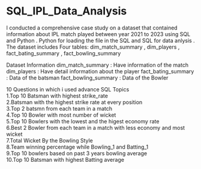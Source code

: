 # SQL_IPL_Data_Analysis

I conducted a comprehensive case study on a dataset that contained information about IPL match played between year 2021 to 2023 using SQL and Python . Python for loading the file in the SQL and SQL for data anlysis . The dataset includes Four tables: dim_match_summary , dim_players , fact_bating_summary , fact_bowling_summary

Dataset Information
 dim_match_summary  : Have information of the match 
 dim_players : Have detail information about the player
 fact_bating_summary : Data of the batsman 
 fact_bowling_summary : Data of the Bowler


10 Questions in which i used advance SQL Topics
 <br>1.Top 10 Batsman with highest strike_rate
 <br>2.Batsman with the highest strike rate at every position
 <br>3.Top 2 batsmn from each team in a match
 <br>4.Top 10 Bowler with most number of wicket
 <br>5.Top 10 Bowlers with the lowest and the higest economy rate
 <br>6.Best 2 Bowler from each team in a match with less economy and most wicket 
 <br>7.Total Wicket By the Bowling Style
 <br>8.Team winning percentage while Bowling_1 and Batting_1
 <br>9.Top 10 bowlers based on past 3 years bowling average
<br>10.Top 10 Batsman with highest Batting average


